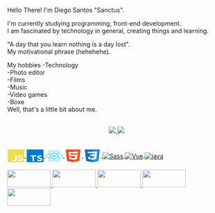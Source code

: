 Hello There!
I'm Diego Santos "Sanctus".

I'm currently studying programming, front-end development.</br>
I am fascinated by technology in general, creating things and learning.

"A day that you learn nothing is a day lost".</br>
My motivational phrase (hehehehe).

My hobbies
-Technology</br>
-Photo editor</br>
-Films</br>
-Music</br>
-Video games</br>
-Boxe</br>
Well, that's a little bit about me.




 </br>
<div align="center">
  <a href="https://github.com/Sancttus">
  <img height="180em" src="https://github-readme-stats.vercel.app/api?username=Sancttus&show_icons=true&theme=highcontrast&include_all_commits=true&count_private=true"/>
  <img height="180em" src="https://github-readme-stats.vercel.app/api/top-langs/?username=Sancttus&layout=compact&langs_count=7&theme=highcontrast"/>
</div>
  
   </br>
  
  
  <div style="display: inline_block"><br>
  <img align="center" alt="Rafa-Js" height="30" width="40" src="https://raw.githubusercontent.com/devicons/devicon/master/icons/javascript/javascript-plain.svg">
  <img align="center" alt="Rafa-Ts" height="30" width="40" src="https://raw.githubusercontent.com/devicons/devicon/master/icons/typescript/typescript-plain.svg">
  <img align="center" alt="Rafa-React" height="30" width="40" src="https://raw.githubusercontent.com/devicons/devicon/master/icons/react/react-original.svg">
  <img align="center" alt="Rafa-HTML" height="30" width="40" src="https://raw.githubusercontent.com/devicons/devicon/master/icons/html5/html5-original.svg">
  <img align="center" alt="Rafa-CSS" height="30" width="40" src="https://raw.githubusercontent.com/devicons/devicon/master/icons/css3/css3-original.svg">
  <img align="center" alt="Sass" height="40" width="40" src="https://cdn.jsdelivr.net/gh/devicons/devicon/icons/sass/sass-original.svg">
  <img align="center" alt="Vue" height="30" width="40" src="https://cdn.jsdelivr.net/gh/devicons/devicon/icons/vuejs/vuejs-original.svg">
  <img align="center" alt="java" height="40" width="40" src="https://cdn.jsdelivr.net/gh/devicons/devicon/icons/java/java-plain.svg">
</div>

  </br>
  
<div style="display: block">
     
   <a href = "digodark100@gmail.com">
     <img height="40" width="100" src="https://img.shields.io/badge/Gmail-D14836?style=for-the-badge&logo=gmail&logoColor=white" target="_blank">
  </a>
  
  <a href = "mailto:contatorafaballerini@gmail.com">
    <img height="40" width="100" src="https://img.shields.io/badge/-Gmail-%23333?style=for-the-badge&logo=gmail&logoColor=white" target="_blank">
  </a>
  
   <a href="https://www.instagram.com/diigowsp/" target="_blank">
     <img height="40" width="100" src="https://img.shields.io/badge/-Instagram-%23E4405F?style=for-the-badge&logo=instagram&logoColor=white" target="_blank">
   </a>
  
   <a href="https://www.facebook.com/diego.pereira.315" target="_blank">
     <img height="40" width="100" src="https://img.shields.io/badge/Facebook-1877F2?style=for-the-badge&logo=facebook&logoColor=white" target="_blank">
   </a>
  
   <a href="https://www.linkedin.com/in/diego-pereira-0a8b30211/" target="_blank">
     <img height="40" width="100" src="https://img.shields.io/badge/LinkedIn-0077B5?style=for-the-badge&logo=linkedin&logoColor=white" target="_blank">
   </a>
  
</div>
  


